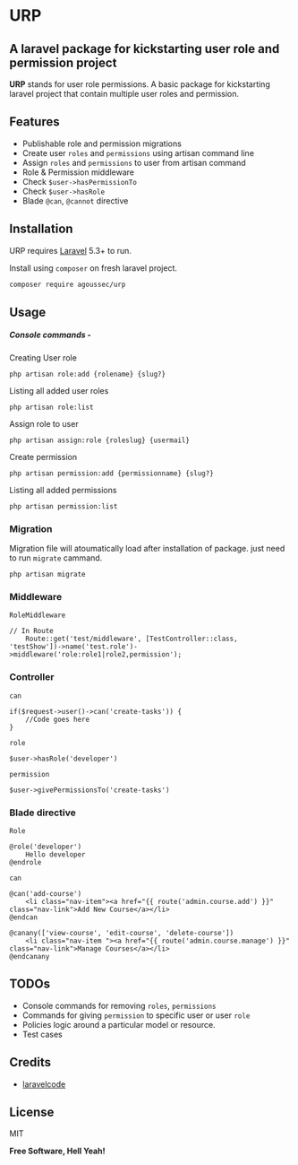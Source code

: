 # URP 

## A laravel package for kickstarting user role and permission project


**URP** stands for user role permissions. A basic package for kickstarting laravel project that contain multiple user roles and permission.


## Features

- Publishable role and permission migrations 
- Create user `roles` and `permissions` using artisan command line
- Assign `roles` and `permissions` to user from artisan command
- Role & Permission middleware
- Check `$user->hasPermissionTo`
- Check `$user->hasRole`
- Blade `@can`, `@cannot` directive

## 
## Installation

URP requires [Laravel](https://laravel.com/) 5.3+ to run.

Install using `composer` on fresh laravel project.

```sh
composer require agoussec/urp
```


## Usage
##### Console commands -

Creating User role
```
php artisan role:add {rolename} {slug?}
```

Listing all added user roles
```
php artisan role:list
```


Assign role to user
```
php artisan assign:role {roleslug} {usermail}
```


Create permission
```
php artisan permission:add {permissionname} {slug?}
```


Listing all added permissions
```
php artisan permission:list
```

### Migration
Migration file will atoumatically load after installation of package. just need to run `migrate` cammand.

    php artisan migrate
    
### Middleware

`RoleMiddleware`
    
    // In Route
        Route::get('test/middleware', [TestController::class, 'testShow'])->name('test.role')->middleware('role:role1|role2,permission');
### Controller
    
`can`

    if($request->user()->can('create-tasks')) {
        //Code goes here
    }
    
`role`

    $user->hasRole('developer')
    
`permission`

    $user->givePermissionsTo('create-tasks')
    
### Blade directive

`Role`

    @role('developer')
        Hello developer
    @endrole
    
`can`
    
    @can('add-course')
        <li class="nav-item"><a href="{{ route('admin.course.add') }}" class="nav-link">Add New Course</a></li>
    @endcan
    
    @canany(['view-course', 'edit-course', 'delete-course'])
        <li class="nav-item "><a href="{{ route('admin.course.manage') }}" class="nav-link">Manage Courses</a></li>
    @endcanany

## TODOs
* Console commands for removing `roles`, `permissions`
* Commands for giving `permission` to specific user or user `role`
* Policies logic around a particular model or resource.
* Test cases

## Credits


* [laravelcode](https://www.laravelcode.com/post/laravel-7-user-roles-and-permissions-tutorial-without-packages)


## License


MIT

**Free Software, Hell Yeah!**

